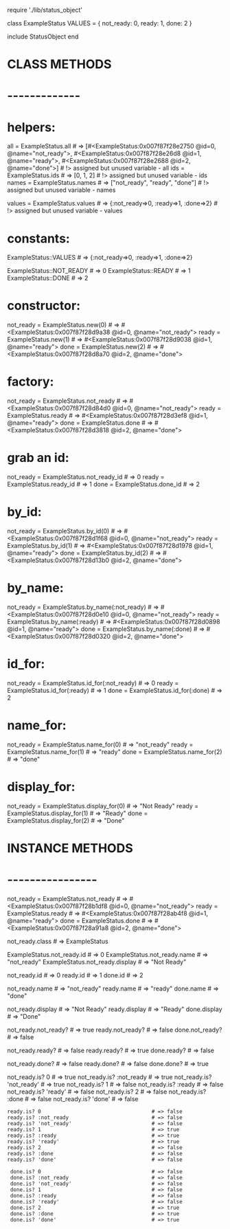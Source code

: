 require './lib/status_object'

class ExampleStatus
  VALUES = {
    not_ready: 0,
    ready: 1,
    done: 2
  }

  include StatusObject
end



# CLASS METHODS
# -------------

# helpers:

all            = ExampleStatus.all                 # => [#<ExampleStatus:0x007f87f28e2750 @id=0, @name="not_ready">, #<ExampleStatus:0x007f87f28e26d8 @id=1, @name="ready">, #<ExampleStatus:0x007f87f28e2688 @id=2, @name="done">] # !> assigned but unused variable - all
ids            = ExampleStatus.ids                 # => [0, 1, 2] # !> assigned but unused variable - ids
names          = ExampleStatus.names               # => ["not_ready", "ready", "done"] # !> assigned but unused variable - names

values         = ExampleStatus.values              # => {:not_ready=>0, :ready=>1, :done=>2} # !> assigned but unused variable - values

# constants:

ExampleStatus::VALUES                              # => {:not_ready=>0, :ready=>1, :done=>2}

ExampleStatus::NOT_READY                           # => 0
ExampleStatus::READY                               # => 1
ExampleStatus::DONE                                # => 2

# constructor:

not_ready      = ExampleStatus.new(0)              # => #<ExampleStatus:0x007f87f28d9a38 @id=0, @name="not_ready">
    ready      = ExampleStatus.new(1)              # => #<ExampleStatus:0x007f87f28d9038 @id=1, @name="ready">
     done      = ExampleStatus.new(2)              # => #<ExampleStatus:0x007f87f28d8a70 @id=2, @name="done">

# factory:

not_ready      = ExampleStatus.not_ready           # => #<ExampleStatus:0x007f87f28d84d0 @id=0, @name="not_ready">
    ready      = ExampleStatus.ready               # => #<ExampleStatus:0x007f87f28d3ef8 @id=1, @name="ready">
     done      = ExampleStatus.done                # => #<ExampleStatus:0x007f87f28d3818 @id=2, @name="done">

# grab an id:

not_ready      = ExampleStatus.not_ready_id        # => 0
    ready      = ExampleStatus.ready_id            # => 1
     done      = ExampleStatus.done_id             # => 2

# by_id:

not_ready      = ExampleStatus.by_id(0)            # => #<ExampleStatus:0x007f87f28d1f68 @id=0, @name="not_ready">
    ready      = ExampleStatus.by_id(1)            # => #<ExampleStatus:0x007f87f28d1978 @id=1, @name="ready">
     done      = ExampleStatus.by_id(2)            # => #<ExampleStatus:0x007f87f28d13b0 @id=2, @name="done">

# by_name:

not_ready      = ExampleStatus.by_name(:not_ready) # => #<ExampleStatus:0x007f87f28d0e10 @id=0, @name="not_ready">
    ready      = ExampleStatus.by_name(:ready)     # => #<ExampleStatus:0x007f87f28d0898 @id=1, @name="ready">
     done      = ExampleStatus.by_name(:done)      # => #<ExampleStatus:0x007f87f28d0320 @id=2, @name="done">

# id_for:

not_ready      = ExampleStatus.id_for(:not_ready)  # => 0
    ready      = ExampleStatus.id_for(:ready)      # => 1
     done      = ExampleStatus.id_for(:done)       # => 2

# name_for:

not_ready      = ExampleStatus.name_for(0)         # => "not_ready"
    ready      = ExampleStatus.name_for(1)         # => "ready"
     done      = ExampleStatus.name_for(2)         # => "done"

# display_for:

not_ready      = ExampleStatus.display_for(0)      # => "Not Ready"
    ready      = ExampleStatus.display_for(1)      # => "Ready"
     done      = ExampleStatus.display_for(2)      # => "Done"


# INSTANCE METHODS
# ----------------

not_ready      = ExampleStatus.not_ready           # => #<ExampleStatus:0x007f87f28b1df8 @id=0, @name="not_ready">
    ready      = ExampleStatus.ready               # => #<ExampleStatus:0x007f87f28ab4f8 @id=1, @name="ready">
     done      = ExampleStatus.done                # => #<ExampleStatus:0x007f87f28a91a8 @id=2, @name="done">

not_ready.class                                    # => ExampleStatus

ExampleStatus.not_ready.id                         # => 0
ExampleStatus.not_ready.name                       # => "not_ready"
ExampleStatus.not_ready.display                    # => "Not Ready"

not_ready.id                                       # => 0
    ready.id                                       # => 1
     done.id                                       # => 2

not_ready.name                                     # => "not_ready"
    ready.name                                     # => "ready"
     done.name                                     # => "done"

not_ready.display                                  # => "Not Ready"
    ready.display                                  # => "Ready"
     done.display                                  # => "Done"

not_ready.not_ready?                               # => true
    ready.not_ready?                               # => false
     done.not_ready?                               # => false

not_ready.ready?                                   # => false
    ready.ready?                                   # => true
     done.ready?                                   # => false

not_ready.done?                                    # => false
    ready.done?                                    # => false
     done.done?                                    # => true

not_ready.is? 0                                    # => true
not_ready.is? :not_ready                           # => true
not_ready.is? 'not_ready'                          # => true
not_ready.is? 1                                    # => false
not_ready.is? :ready                               # => false
not_ready.is? 'ready'                              # => false
not_ready.is? 2                                    # => false
not_ready.is? :done                                # => false
not_ready.is? 'done'                               # => false

    ready.is? 0                                    # => false
    ready.is? :not_ready                           # => false
    ready.is? 'not_ready'                          # => false
    ready.is? 1                                    # => true
    ready.is? :ready                               # => true
    ready.is? 'ready'                              # => true
    ready.is? 2                                    # => false
    ready.is? :done                                # => false
    ready.is? 'done'                               # => false

     done.is? 0                                    # => false
     done.is? :not_ready                           # => false
     done.is? 'not_ready'                          # => false
     done.is? 1                                    # => false
     done.is? :ready                               # => false
     done.is? 'ready'                              # => false
     done.is? 2                                    # => true
     done.is? :done                                # => true
     done.is? 'done'                               # => true

